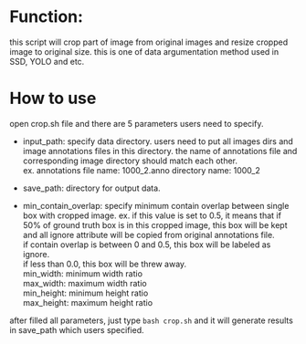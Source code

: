# Function:  
this script will crop part of image from original images and resize cropped image to original size. 
this is one of data argumentation method used in SSD, YOLO and etc.

# How to use  
open crop.sh file and there are 5 parameters users need to specify.  
- input_path: specify data directory. users need to put all images dirs and image annotations files in this directory. 
            the name of annotations file and corresponding image directory should match each other.  
            ex. annotations file name: 1000_2.anno directory name: 1000_2 
  
- save_path:  directory for output data. 
  
- min_contain_overlap: specify minimum contain overlap between single box with cropped image. ex. if this value is set to 0.5, it means that 
                     if 50% of ground truth box is in this cropped image, this box will be kept and all ignore attribute will be copied from original annotations file.   
                     if contain overlap is between 0 and 0.5, this box will be labeled as ignore.  
                     if less than 0.0, this box will be threw away.  
min_width: minimum width ratio  
max_width: maximum width ratio  
min_height: minimum height ratio  
max_height: maximum height ratio   
  
after filled all parameters, just type `bash crop.sh` and it will generate results in save_path which users specified.   

